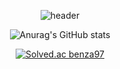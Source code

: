 <div align=center>


  
  
  
  ![header](https://capsule-render.vercel.app/api?type=soft&color=auto&height=300&section=header&text=Junyoung%20Git%Hub!&fontSize=90)
  
  
  
  
  
  
  
  
  
  
  
  
  
  
  
  
  ![Anurag's GitHub stats](https://github-readme-stats.vercel.app/api?username=benza97&show_icons=true&theme=highcontrast)



[![Solved.ac
benza97](http://mazassumnida.wtf/api/v2/generate_badge?boj=benza97)](https://solved.ac/{handle})



</div>



















